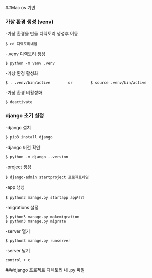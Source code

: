 ##Mac os 기반
### 가상 환경 생성 (venv)

-가상 환경을 만들 디렉토리 생성후 이동
```
$ cd 디렉토리네임
```
   
-.venv 디렉토리 생성
```
$ python -m venv .venv
```

-가상 환경 활성화
```
$ . .venv/bin/active        or        $ source .venv/bin/active
```

-가상 환경 비활성화
```
$ deactivate
```

### django 초기 설정

-django 설치
```
$ pip3 install django
```

-django 버전 확인
```
$ python -m django --version
```

-project 생성
```
$ django-admin startproject 프로젝트네임
```

-app 생성
```
$ python3 manage.py startapp app네임
```

-migrations 설정
```
$ python3 manage.py makemigration
$ python3 manage.py migrate
```

-server 열기
```
$ python3 manage.py runserver
```

-server 닫기
```
control + c
```

###django 프로젝트 디렉토리 내 .py 파일

